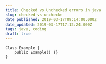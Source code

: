 ```yaml
---
title: Checked vs Unchecked errors in java
slug: checked-vs-unchecke
date_published: 2019-03-17T09:14:00.000Z
date_updated: 2019-03-17T17:12:24.000Z
tags: java, coding
draft: true
---
```


    Class Example {
        public Example() {} 
    }
    
    

